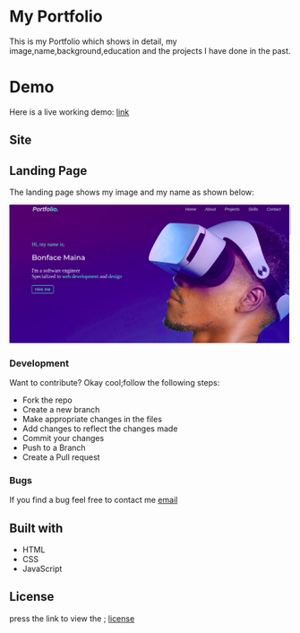 # My Portfolio
This is my Portfolio which shows in detail, my image,name,background,education and the projects I have done in the past.

# Demo
Here is a live working demo: [link](url)

## Site
## Landing Page

The landing page shows my image and my name as shown below:

 ![landing-page](images/Landing-page.png)

### Development
Want to contribute? Okay cool;follow the following steps:
<ul>
   <li>Fork the repo</li>
   <li>Create a new branch</li>
   <li>Make appropriate changes in the files</li>
   <li>Add changes to reflect the changes made</li>
   <li>Commit your changes</li>
   <li>Push to a Branch</li>
   <li>Create a Pull request</li>
</ul>

### Bugs
If you find a bug feel free to contact me [email](mainaboniface221@gmail.com)

## Built with
<ul>
  <li> HTML</li>
  <li> CSS</li>
  <li> JavaScript</li>
</ul>

## License
press the link to view the ;
[license](LICENSE)